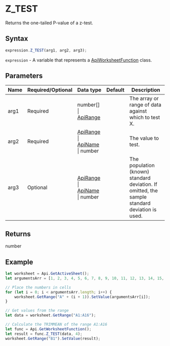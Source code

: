 # Z_TEST

Returns the one-tailed P-value of a z-test.

## Syntax

```javascript
expression.Z_TEST(arg1, arg2, arg3);
```

`expression` - A variable that represents a [ApiWorksheetFunction](../ApiWorksheetFunction.md) class.

## Parameters

| **Name** | **Required/Optional** | **Data type** | **Default** | **Description** |
| ------------- | ------------- | ------------- | ------------- | ------------- |
| arg1 | Required | number[] \| [ApiRange](../../ApiRange/ApiRange.md) |  | The array or range of data against which to test X. |
| arg2 | Required | [ApiRange](../../ApiRange/ApiRange.md) \| [ApiName](../../ApiName/ApiName.md) \| number |  | The value to test. |
| arg3 | Optional | [ApiRange](../../ApiRange/ApiRange.md) \| [ApiName](../../ApiName/ApiName.md) \| number |  | The population (known) standard deviation. If omitted, the sample standard deviation is used. |

## Returns

number

## Example



```javascript editor-
let worksheet = Api.GetActiveSheet();
let argumentsArr = [1, 2, 3, 4, 5, 6, 7, 8, 9, 10, 11, 12, 13, 14, 15, 16];

// Place the numbers in cells
for (let i = 0; i < argumentsArr.length; i++) {
    worksheet.GetRange("A" + (i + 1)).SetValue(argumentsArr[i]);
}

// Get values from the range
let data = worksheet.GetRange("A1:A16");

// Calculate the TRIMMEAN of the range A1:A16
let func = Api.GetWorksheetFunction();
let result = func.Z_TEST(data, 4);
worksheet.GetRange("B1").SetValue(result);


```

